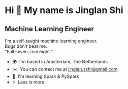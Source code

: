 Hi 👋 My name is Jinglan Shi
============================

Machine Learning Engineer
-------------------------

I'm a self-taught machine learning engineer.<br />
Bugs don't beat me.<br />
"Fall seven, rise eight."

* 🌍  I'm based in Amsterdam, The Netherlands
* ✉️  You can contact me at [jinglan.sshi@gmail.com](mailto:jinglan.sshi@gmail.com)
* 🧠  I'm learning Spark & PySpark
* ⚡  Less is more.

